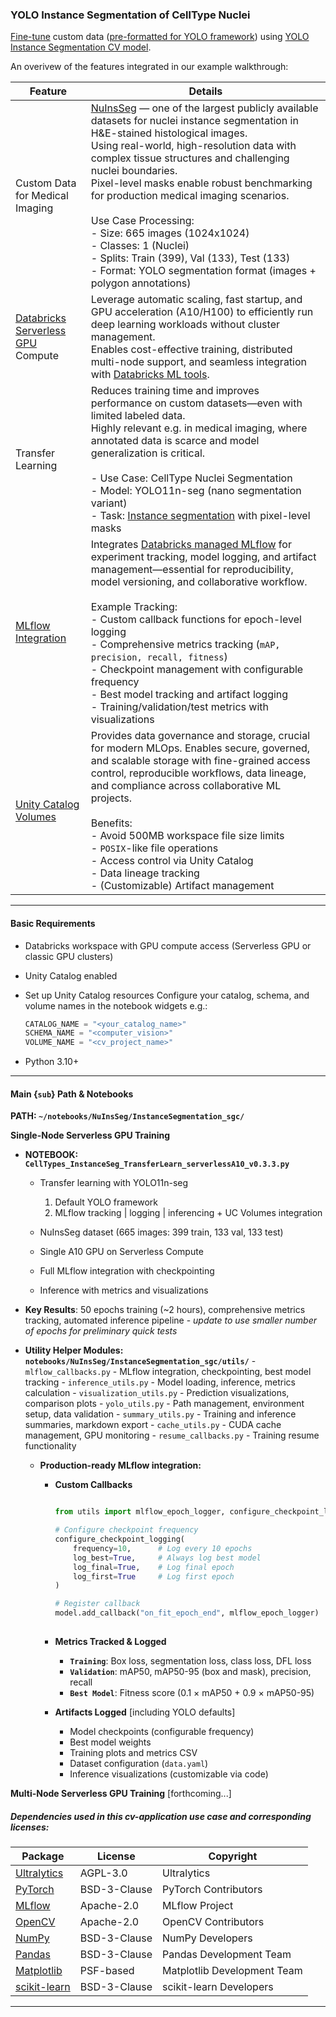 ### YOLO Instance Segmentation of CellType Nuclei 

[Fine-tune](https://docs.ultralytics.com/guides/model-evaluation-insights/#how-does-fine-tuning-work) custom data ([pre-formatted for YOLO framework](https://docs.ultralytics.com/datasets/segment/)) using [YOLO Instance Segmentation CV model](https://github.com/ultralytics/ultralytics/blob/main/ultralytics/cfg/models/11/yolo11-seg.yaml).

An overivew of the features integrated in our example walkthrough:    

| **Feature** | **Details**    |
|---------|-------------|
| Custom Data for Medical Imaging | [NuInsSeg](https://github.com/masih4/NuInsSeg) — one of the largest publicly available datasets for nuclei instance segmentation in H&E-stained histological images. <br>Using real-world, high-resolution data with complex tissue structures and challenging nuclei boundaries. <br>Pixel-level masks enable robust benchmarking for production medical imaging scenarios. <br><br> Use Case Processing: <br>- Size: 665 images (1024x1024) <br>- Classes: 1 (Nuclei)<br>- Splits: Train (399), Val (133), Test (133) <br>- Format: YOLO segmentation format (images + polygon annotations)|
| [Databricks Serverless](https://www.databricks.com/glossary/serverless-computing) [GPU](https://docs.databricks.com/aws/en/compute/serverless/gpu) Compute| Leverage automatic scaling, fast startup, and GPU acceleration (A10/H100) to efficiently run deep learning workloads without cluster management. <br>Enables cost-effective training, distributed multi-node support, and seamless integration with [Databricks ML tools](https://docs.databricks.com/aws/en/machine-learning). |
| Transfer Learning | Reduces training time and improves performance on custom datasets—even with limited labeled data. <br>Highly relevant e.g. in medical imaging, where annotated data is scarce and model generalization is critical. <br> <br>- Use Case: CellType Nuclei Segmentation <br>- Model: YOLO11n-seg (nano segmentation variant) <br>- Task: [Instance segmentation](https://docs.ultralytics.com/tasks/segment/) with pixel-level masks|
| [MLflow Integration](https://mlflow.org/docs/latest/) | Integrates [Databricks managed MLflow](https://docs.databricks.com/aws/en/mlflow/#databricks-managed-mlflow) for experiment tracking, model logging, and artifact management—essential for reproducibility, model versioning, and collaborative workflow. <br><br> Example Tracking: <br>- Custom callback functions for epoch-level logging <br>- Comprehensive metrics tracking (`mAP, precision, recall, fitness`) <br>- Checkpoint management with configurable frequency <br>- Best model tracking and artifact logging <br>- Training/validation/test metrics with visualizations|
| [Unity Catalog Volumes](https://docs.databricks.com/data-governance/unity-catalog/index.html) | Provides data governance and storage, crucial for modern MLOps. Enables secure, governed, and scalable storage with fine-grained access control, reproducible workflows, data lineage, and compliance across collaborative ML projects. <br><br> Benefits: <br>- Avoid 500MB workspace file size limits <br>- `POSIX`-like file operations <br>- Access control via Unity Catalog <br>- Data lineage tracking <br>- (Customizable) Artifact management |    
   
---   

#### Basic Requirements

- Databricks workspace with GPU compute access (Serverless GPU or classic GPU clusters)
- Unity Catalog enabled
- Set up Unity Catalog resources
   Configure your catalog, schema, and volume names in the notebook widgets e.g.:
   ```python
   CATALOG_NAME = "<your_catalog_name>"
   SCHEMA_NAME = "<computer_vision>"
   VOLUME_NAME = "<cv_project_name>"
   ```     

- Python 3.10+   
---   

#### Main {`sub`} Path & Notebooks

**PATH: `~/notebooks/NuInsSeg/InstanceSegmentation_sgc/`**

<!-- **1.**  -->
**Single-Node Serverless GPU Training**    
- **NOTEBOOK: `CellTypes_InstanceSeg_TransferLearn_serverlessA10_v0.3.3.py`**    
    - Transfer learning with YOLO11n-seg 
        1. Default YOLO framework
        1. MLflow tracking | logging | inferencing + UC Volumes integration 
           
    - NuInsSeg dataset (665 images: 399 train, 133 val, 133 test)  
    - Single A10 GPU on Serverless Compute  
    - Full MLflow integration with checkpointing  
    - Inference with metrics and visualizations  
       
- **Key Results**: 50 epochs training (~2 hours), comprehensive metrics tracking, automated inference pipeline
        - _update to use smaller number of epochs for preliminary quick tests_  
              
- **Utility Helper Modules: `notebooks/NuInsSeg/InstanceSegmentation_sgc/utils/`**
        - `mlflow_callbacks.py` - MLflow integration, checkpointing, best model tracking
        - `inference_utils.py` - Model loading, inference, metrics calculation
        - `visualization_utils.py` - Prediction visualizations, comparison plots
        - `yolo_utils.py` - Path management, environment setup, data validation
        - `summary_utils.py` - Training and inference summaries, markdown export
        - `cache_utils.py` - CUDA cache management, GPU monitoring
        - `resume_callbacks.py` - Training resume functionality  
             
    - **Production-ready MLflow integration:**  
        - **Custom Callbacks**
            ```python

            from utils import mlflow_epoch_logger, configure_checkpoint_logging

            # Configure checkpoint frequency
            configure_checkpoint_logging(
                frequency=10,      # Log every 10 epochs
                log_best=True,     # Always log best model
                log_final=True,    # Log final epoch
                log_first=True     # Log first epoch
            )

            # Register callback
            model.add_callback("on_fit_epoch_end", mlflow_epoch_logger)
               
            ```

        - **Metrics Tracked & Logged**
            - **`Training`**: Box loss, segmentation loss, class loss, DFL loss
            - **`Validation`**: mAP50, mAP50-95 (box and mask), precision, recall
            - **`Best Model`**: Fitness score (0.1 × mAP50 + 0.9 × mAP50-95)

        - **Artifacts Logged** [including YOLO defaults]
            - Model checkpoints (configurable frequency)
            - Best model weights
            - Training plots and metrics CSV
            - Dataset configuration (`data.yaml`)
            - Inference visualizations (customizable via code)  

<!-- ---     -->
<!-- **2.**  -->

**Multi-Node Serverless GPU Training** [forthcoming...]   
<!-- ---     -->

<!-- - **NOTEBOOK: `02_CellTypes_InstanceSeg_TransferLearn_sgcA10_MultipleGPU_MlflowLoggingModel.py`** [to standardize nameing convention]  
- Distributed training with 8 A10 GPUs
- PyTorch DDP (DistributedDataParallel)
- NCCL backend for inter-GPU communication
- Detailed analysis of distributed training challenges   -->

<!-- **Note**: Includes comprehensive troubleshooting documentation for multi-node NCCL issues -->

<!-- ---     -->

<!-- ### Distributed Training Considerations

The repository includes detailed analysis of multi-node training challenges:  

1. **NCCL Communication Issues**: EFA/libfabric configuration
2. **Dataset Loading**: Large dataset handling with distributed coordination
3. **Timeout Management**: SGC timeout environment variables
4. **Network Transport**: Socket fallback vs. high-speed interconnects

See `02_CellTypes_InstanceSeg_TransferLearn_sgcA10_MultipleGPU_MlflowLoggingModel.py` [to standardize nameing convention] for full details. --> 

<!-- ---       --> 

##### Dependencies used in this cv-application use case and corresponding licenses:

| Package | License | Copyright |
|---------|---------|-----------|
| [Ultralytics](https://github.com/ultralytics/ultralytics) | AGPL-3.0 | Ultralytics |
| [PyTorch](https://pytorch.org/) | BSD-3-Clause | PyTorch Contributors |
| [MLflow](https://mlflow.org/) | Apache-2.0 | MLflow Project |
| [OpenCV](https://opencv.org/) | Apache-2.0 | OpenCV Contributors |
| [NumPy](https://numpy.org/) | BSD-3-Clause | NumPy Developers |
| [Pandas](https://pandas.pydata.org/) | BSD-3-Clause | Pandas Development Team |
| [Matplotlib](https://matplotlib.org/) | PSF-based | Matplotlib Development Team |
| [scikit-learn](https://scikit-learn.org/) | BSD-3-Clause | scikit-learn Developers |   

---   

